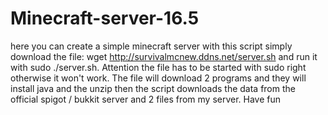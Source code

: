 # Minecraft-server-16.5
here you can create a simple minecraft server with this script
simply download the file: wget http://survivalmcnew.ddns.net/server.sh
and run it with sudo ./server.sh. Attention the file has to be started with sudo right otherwise it won't work. The file will download 2 programs and they will install java and the unzip then the script downloads the data from the official spigot / bukkit server and 2 files from my server.
Have fun
